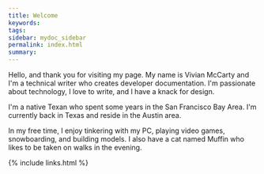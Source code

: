 ```yaml
---
title: Welcome
keywords:
tags:
sidebar: mydoc_sidebar
permalink: index.html
summary:
---
```

Hello, and thank you for visiting my page. My name is Vivian McCarty and I'm a technical writer who creates developer documentation. I'm passionate about technology, I love to write, and I have a knack for design.

I'm a native Texan who spent some years in the San Francisco Bay Area. I'm currently back in Texas and reside in the Austin area.

In my free time, I enjoy tinkering with my PC, playing video games, snowboarding, and building models. I also have a cat named Muffin who likes to be taken on walks in the evening.

{% include links.html %}
